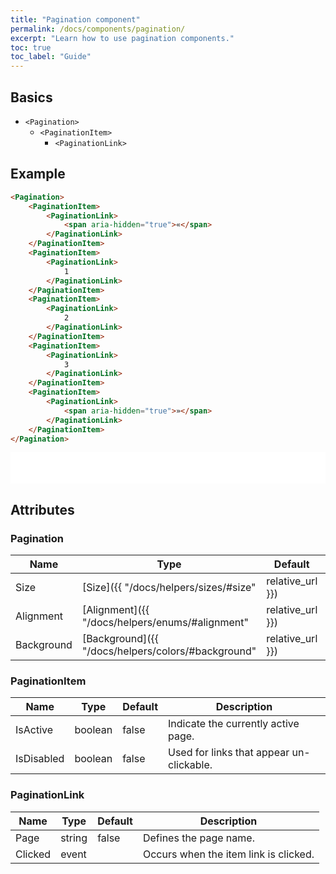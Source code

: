 ```yaml
---
title: "Pagination component"
permalink: /docs/components/pagination/
excerpt: "Learn how to use pagination components."
toc: true
toc_label: "Guide"
---
```


## Basics

- `<Pagination>`
  - `<PaginationItem>`
    - `<PaginationLink>`

## Example

```html
<Pagination>
    <PaginationItem>
        <PaginationLink>
            <span aria-hidden="true">«</span>
        </PaginationLink>
    </PaginationItem>
    <PaginationItem>
        <PaginationLink>
            1
        </PaginationLink>
    </PaginationItem>
    <PaginationItem>
        <PaginationLink>
            2
        </PaginationLink>
    </PaginationItem>
    <PaginationItem>
        <PaginationLink>
            3
        </PaginationLink>
    </PaginationItem>
    <PaginationItem>
        <PaginationLink>
            <span aria-hidden="true">»</span>
        </PaginationLink>
    </PaginationItem>
</Pagination>
```

<iframe class="frame" src="/examples/elements/pagination/" frameborder="0" scrolling="no" style="width:100%;height:50px;"></iframe>

## Attributes

### Pagination

| Name          | Type                                                                       | Default          | Description                                                                                 |
|---------------|----------------------------------------------------------------------------|------------------|---------------------------------------------------------------------------------------------|
| Size          | [Size]({{ "/docs/helpers/sizes/#size" | relative_url }})                   | `None`           | Gets or sets the pagination size.                                                           |
| Alignment     | [Alignment]({{ "/docs/helpers/enums/#alignment" | relative_url }})         | `None`           | Gets or sets the pagination alignment.                                                      |
| Background    | [Background]({{ "/docs/helpers/colors/#background" | relative_url }})      | `None`           | Gets or sets the pagination background color.                                               |

### PaginationItem

| Name          | Type                                                                       | Default          | Description                                                                                 |
|---------------|----------------------------------------------------------------------------|------------------|---------------------------------------------------------------------------------------------|
| IsActive      | boolean                                                                    | false            | Indicate the currently active page.                                                         |
| IsDisabled    | boolean                                                                    | false            | Used for links that appear un-clickable.                                                    |

### PaginationLink

| Name          | Type                                                                       | Default          | Description                                                                                 |
|---------------|----------------------------------------------------------------------------|------------------|---------------------------------------------------------------------------------------------|
| Page          | string                                                                     | false            | Defines the page name.                                                                      |
| Clicked       | event                                                                      |                  | Occurs when the item link is clicked.                                                       |